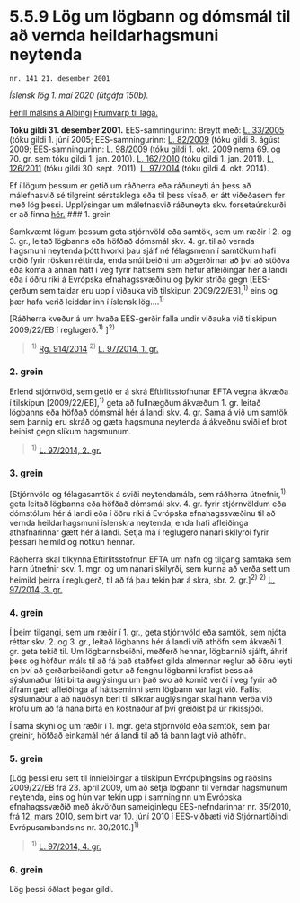 # 5.5.9 Lög um lögbann og dómsmál til að vernda heildarhagsmuni neytenda

`nr. 141 21. desember 2001`

_Íslensk lög 1. maí 2020 (útgáfa 150b)._

[Ferill málsins á Alþingi](https://www.althingi.is/thingstorf/thingmalalistar-eftir-thingum/ferill/?ltg=127&mnr=150)
[Frumvarp til laga.](https://www.althingi.is/altext/127/s/0150.html)

**Tóku gildi 31. desember 2001.**
EES-samningurinn:
Breytt með:
[L. 33/2005](https://althingi.is/altext/stjt/2005.033.html) (tóku gildi 1. júní 2005;
EES-samningurinn:
[L. 82/2009](https://althingi.is/altext/stjt/2009.082.html) (tóku gildi 8. ágúst 2009;
EES-samningurinn:
[L. 98/2009](https://althingi.is/altext/stjt/2009.098.html) (tóku gildi 1. okt. 2009 nema 69. og 70. gr. sem tóku gildi 1. jan. 2010).
[L. 162/2010](https://althingi.is/altext/stjt/2010.162.html) (tóku gildi 1. jan. 2011).
[L. 126/2011](https://althingi.is/altext/stjt/2011.126.html) (tóku gildi 30. sept. 2011).
[L. 97/2014](https://althingi.is/altext/stjt/2014.097.html) (tóku gildi 4. okt. 2014).

Ef í lögum þessum er getið um ráðherra eða ráðuneyti án þess að málefnasvið sé tilgreint sérstaklega eða til þess vísað, er átt viðeðasem fer með lög þessi. Upplýsingar um málefnasvið ráðuneyta skv. forsetaúrskurði er að finna [hér.](2018119.md) ### 1. grein

Samkvæmt lögum þessum geta stjórnvöld eða samtök, sem um ræðir í 2. og 3. gr., leitað lögbanns eða höfðað dómsmál skv. 4. gr. til að vernda hagsmuni neytenda þótt hvorki þau sjálf né félagsmenn í samtökum hafi orðið fyrir röskun réttinda, enda snúi beiðni um aðgerðirnar að því að stöðva eða koma á annan hátt í veg fyrir háttsemi sem hefur afleiðingar hér á landi eða í öðru ríki á Evrópska efnahagssvæðinu og þykir stríða gegn [EES-gerðum sem taldar eru upp í viðauka við tilskipun 2009/22/EB],<sup>1)</sup> eins og þær hafa verið leiddar inn í íslensk lög.…<sup>1)</sup> 

[Ráðherra kveður á um hvaða EES-gerðir falla undir viðauka við tilskipun 2009/22/EB í reglugerð.<sup>1)</sup> ]<sup>2)</sup> 

> <sup>1)</sup> [Rg. 914/2014](https://althingi.ishttps://www.reglugerd.is/reglugerdir/allar/nr/914-2014) <sup>2)</sup> [L. 97/2014, 1. gr.](https://althingi.is/altext/stjt/2014.097.html)

### 2. grein

Erlend stjórnvöld, sem getið er á skrá Eftirlitsstofnunar EFTA vegna ákvæða í tilskipun [2009/22/EB],<sup>1)</sup> geta að fullnægðum ákvæðum 1. gr. leitað lögbanns eða höfðað dómsmál hér á landi skv. 4. gr. Sama á við um samtök sem þannig eru skráð og gæta hagsmuna neytenda á ákveðnu sviði ef brot beinist gegn slíkum hagsmunum.

> <sup>1)</sup> [L. 97/2014, 2. gr.](https://althingi.is/altext/stjt/2014.097.html)

### 3. grein

[Stjórnvöld og félagasamtök á sviði neytendamála, sem ráðherra útnefnir,<sup>1)</sup> geta leitað lögbanns eða höfðað dómsmál skv. 4. gr. fyrir stjórnvöldum eða dómstólum hér á landi eða í öðru ríki á Evrópska efnahagssvæðinu til að vernda heildarhagsmuni íslenskra neytenda, enda hafi afleiðinga athafnarinnar gætt hér á landi. Setja má í reglugerð nánari skilyrði fyrir þessari heimild og notkun hennar.

Ráðherra skal tilkynna Eftirlitsstofnun EFTA um nafn og tilgang samtaka sem hann útnefnir skv. 1. mgr. og um nánari skilyrði, sem kunna að verða sett um heimild þeirra í reglugerð, til að fá þau tekin þar á skrá, sbr. 2. gr.]<sup>2)</sup>  <sup>2)</sup> [L. 97/2014, 3. gr.](https://althingi.is/altext/stjt/2014.097.html)

### 4. grein

Í þeim tilgangi, sem um ræðir í 1. gr., geta stjórnvöld eða samtök, sem njóta réttar skv. 2. og 3. gr., leitað lögbanns hér á landi við athöfn sem ákvæði 1. gr. geta tekið til. Um lögbannsbeiðni, meðferð hennar, lögbannið sjálft, áhrif þess og höfðun máls til að fá það staðfest gilda almennar reglur að öðru leyti en því að gerðarbeiðandi getur að fengnu lögbanni krafist þess að sýslumaður láti birta auglýsingu um það svo að komið verði í veg fyrir að áfram gæti afleiðinga af háttseminni sem lögbann var lagt við. Fallist sýslumaður á að nauðsyn beri til slíkrar auglýsingar skal hann verða við kröfu um að fá hana birta en kostnaður af því greiðist þá úr ríkissjóði.

Í sama skyni og um ræðir í 1. mgr. geta stjórnvöld eða samtök, sem þar greinir, höfðað einkamál hér á landi til að fá bann lagt við athöfn.

### 5. grein

[Lög þessi eru sett til innleiðingar á tilskipun Evrópuþingsins og ráðsins 2009/22/EB frá 23. apríl 2009, um að setja lögbann til verndar hagsmunum neytenda, eins og hún var tekin upp í samninginn um Evrópska efnahagssvæðið með ákvörðun sameiginlegu EES-nefndarinnar nr. 35/2010, frá 12. mars 2010, sem birt var 10. júní 2010 í EES-viðbæti við Stjórnartíðindi Evrópusambandsins nr. 30/2010.]<sup>1)</sup> 

> <sup>1)</sup> [L. 97/2014, 4. gr.](https://althingi.is/altext/stjt/2014.097.html)

### 6. grein

Lög þessi öðlast þegar gildi.
